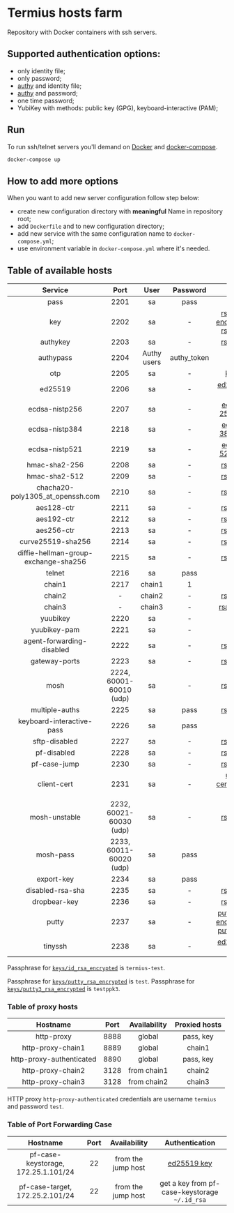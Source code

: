 # Termius hosts farm

Repository with Docker containers with ssh servers.

## Supported authentication options:

- only identity file;
- only password;
- [authy](https://www.authy.com) and identity file;
- [authy](https://www.authy.com) and password;
- one time password;
- YubiKey with methods: public key (GPG), keyboard-interactive (PAM);

## Run

To run ssh/telnet servers you'll demand on [Docker](https://www.docker.com)
and [docker-compose](https://pypi.python.org/pypi/docker-compose).

```bash
docker-compose up
```

## How to add more options

When you want to add new server configuration follow step below:

- create new configuration directory with **meaningful** Name in repository root;
- add `Dockerfile` and to new configuration directory;
- add new service with the same configuration name to `docker-compose.yml`;
- use environment variable in `docker-compose.yml` where it's needed.

## Table of available hosts

|               Service                |          Port           |    User     |  Password   |                                        Key                                        |
|:------------------------------------:|:-----------------------:|:-----------:|:-----------:|:---------------------------------------------------------------------------------:|
|                 pass                 |          2201           |     sa      |    pass     |                                         -                                         |
|                 key                  |          2202           |     sa      |      -      |     [rsa key](/keys/id_rsa) <br/> [encrypted rsa key](/keys/id_rsa_encrypted)     |
|               authykey               |          2203           |     sa      |      -      |                              [rsa key](/keys/id_rsa)                              |
|              authypass               |          2204           | Authy users | authy_token |                                         -                                         |
|                 otp                  |          2205           |     sa      |      -      |                               [keys](/otp/keys.txt)                               |
|               ed25519                |          2206           |     sa      |      -      |                          [ed25519 key](/keys/id_ed25519)                          |
|            ecdsa-nistp256            |          2207           |     sa      |      -      |                     [ecDSA 256 key](/keys/id_ecdsa_nistp256)                      |
|            ecdsa-nistp384            |          2218           |     sa      |      -      |                     [ecDSA 384 key](/keys/id_ecdsa_nistp384)                      |
|            ecdsa-nistp521            |          2219           |     sa      |      -      |                     [ecDSA 521 key](/keys/id_ecdsa_nistp521)                      |
|            hmac-sha2-256             |          2208           |     sa      |      -      |                              [rsa key](/keys/id_rsa)                              |
|            hmac-sha2-512             |          2209           |     sa      |      -      |                              [rsa key](/keys/id_rsa)                              |
|   chacha20-poly1305_at_openssh.com   |          2210           |     sa      |      -      |                              [rsa key](/keys/id_rsa)                              |
|              aes128-ctr              |          2211           |     sa      |      -      |                              [rsa key](/keys/id_rsa)                              |
|              aes192-ctr              |          2212           |     sa      |      -      |                              [rsa key](/keys/id_rsa)                              |
|              aes256-ctr              |          2213           |     sa      |      -      |                              [rsa key](/keys/id_rsa)                              |
|          curve25519-sha256           |          2214           |     sa      |      -      |                              [rsa key](/keys/id_rsa)                              |
| diffie-hellman-group-exchange-sha256 |          2215           |     sa      |      -      |                              [rsa key](/keys/id_rsa)                              |
|                telnet                |          2216           |     sa      |    pass     |                                         -                                         |
|                chain1                |          2217           |   chain1    |      1      |                                         -                                         |
|                chain2                |            -            |   chain2    |      -      |                              [rsa key](/keys/id_rsa)                              |
|                chain3                |            -            |   chain3    |      -      |                             [rsa1 key](/keys/id_rsa1)                             |
|               yuubikey               |          2220           |     sa      |      -      |                                         -                                         |
|             yuubikey-pam             |          2221           |     sa      |      -      |                                         -                                         |
|      agent-forwarding-disabled       |          2222           |     sa      |      -      |                              [rsa key](/keys/id_rsa)                              |
|            gateway-ports             |          2223           |     sa      |      -      |                              [rsa key](/keys/id_rsa)                              |
|                 mosh                 | 2224, 60001-60010 (udp) |     sa      |      -      |                              [rsa key](/keys/id_rsa)                              |
|            multiple-auths            |          2225           |     sa      |    pass     |                              [rsa key](/keys/id_rsa)                              |
|      keyboard-interactive-pass       |          2226           |     sa      |    pass     |                                         -                                         |
|            sftp-disabled             |          2227           |     sa      |      -      |                              [rsa key](/keys/id_rsa)                              |
|             pf-disabled              |          2228           |     sa      |      -      |                              [rsa key](/keys/id_rsa)                              |
|             pf-case-jump             |          2230           |     sa      |      -      |                              [rsa key](/keys/id_rsa)                              |
|             client-cert              |          2231           |     sa      |      -      |                   [user certificate key](/client-cert/user-key)                   |
|            mosh-unstable             | 2232, 60021-60030 (udp) |     sa      |      -      |                              [rsa key](/keys/id_rsa)                              |
|              mosh-pass               | 2233, 60011-60020 (udp) |     sa      |    pass     |                                         -                                         |
|              export-key              |          2234           |     sa      |    pass     |                                         -                                         |
|           disabled-rsa-sha           |          2235           |     sa      |      -      |                              [rsa key](/keys/id_rsa)                              |
|             dropbear-key             |          2236           |     sa      |      -      |                              [rsa key](/keys/id_rsa)                              |
|                putty                 |          2237           |     sa      |      -      | [putty key](/keys/putty_rsa)<br/>[encrypted putty key](/keys/putty_rsa_encrypted) |
|               tinyssh                |          2238           |     sa      |      -      |                          [ed25519 key](/keys/id_ed25519)                          |


Passphrase for [`keys/id_rsa_encrypted`](/keys/id_rsa_encrypted) is `termius-test`.

Passphrase for [`keys/putty_rsa_encrypted`](/keys/putty_rsa_encrypted) is `test`.
Passphrase for [`keys/putty3_rsa_encrypted`](/keys/putty3_rsa_encrypted) is `testppk3`.

### Table of proxy hosts

|         Hostname         | Port | Availability | Proxied hosts |
|:------------------------:|:----:|:------------:|:-------------:|
|        http-proxy        | 8888 |    global    |   pass, key   |
|    http-proxy-chain1     | 8889 |    global    |    chain1     |
| http-proxy-authenticated | 8890 |    global    |   pass, key   |
|    http-proxy-chain2     | 3128 | from chain1  |    chain2     |
|    http-proxy-chain3     | 3128 | from chain2  |    chain3     |

HTTP proxy `http-proxy-authenticated` credentials are username `termius` and password `test`.

### Table of Port Forwarding Case

|              Hostname               | Port |    Availability    |                Authentication                 |
|:-----------------------------------:|:----:|:------------------:|:---------------------------------------------:|
| pf-case-keystorage, 172.25.1.101/24 |  22  | from the jump host |      [ed25519 key](/keys/id_ed25519.pub)      |
|   pf-case-target, 172.25.2.101/24   |  22  | from the jump host | get a key from pf-case-keystorage `~/.id_rsa` |

